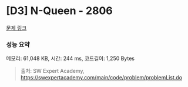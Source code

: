 # [D3] N-Queen - 2806 

[문제 링크](https://swexpertacademy.com/main/code/problem/problemDetail.do?contestProbId=AV7GKs06AU0DFAXB) 

### 성능 요약

메모리: 61,048 KB, 시간: 244 ms, 코드길이: 1,250 Bytes



> 출처: SW Expert Academy, https://swexpertacademy.com/main/code/problem/problemList.do